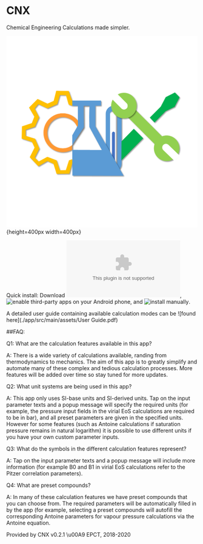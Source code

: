 # CNX
Chemical Engineering Calculations made simpler.

![CNX](./app/src/main/res/GooglePlayStore.png){height=400px width=400px}

Quick install: Download ![the apk](./app/build/outputs/apk/debug/app-debug.apk), 
![enable third-party apps](https://www.cnet.com/how-to/how-to-enable-third-party-app-installation-on-most-android-phones/) 
on your Android phone, and ![install manually](https://www.androidauthority.com/how-to-install-apks-31494/).

A detailed user guide containing available calculation modes can be 
![found here](./app/src/main/assets/User Guide.pdf)

##FAQ:

Q1: What are the calculation features available in this app?

A: There is a wide variety of calculations available, randing from thermodynamics 
to mechanics. The aim of this app is to greatly simplify and automate many of 
these complex and tedious calculation processes. More features will be added 
over time so stay tuned for more updates.

Q2: What unit systems are being used in this app?

A: This app only uses SI-base units and SI-derived units. 
Tap on the input parameter texts and a popup message will specify the required 
units (for example, the pressure input fields in the virial EoS calculations 
are required to be in bar), and all preset parameters are given in the specified 
units. However for some features (such as Antoine calculations if saturation 
pressure remains in natural logarithm) it is possible to use different units 
if you have your own custom parameter inputs.

Q3: What do the symbols in the different calculation features represent?

A: Tap on the input parameter texts and a popup message will 
include more information (for example B0 and B1 in virial EoS calculations 
refer to the Pitzer correlation parameters).

Q4: What are preset compounds?

A: In many of these calculation features we have preset 
compounds that you can choose from. The required parameters will be 
automatically filled in by the app (for example, selecting a preset 
compounds will autofill the corresponding Antoine parameters for vapour 
pressure calculations via the Antoine equation.

Provided by CNX v0.2.1 \u00A9 EPCT, 2018-2020